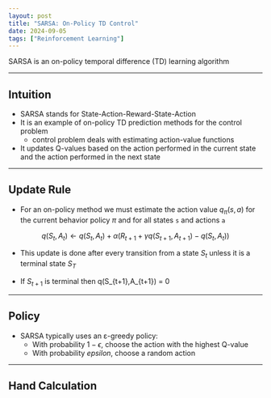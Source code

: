 ```yaml
---
layout: post
title: "SARSA: On-Policy TD Control"
date: 2024-09-05
tags: ["Reinforcement Learning"]
---
```


SARSA is an on-policy temporal difference (TD) learning algorithm

---
## Intuition

- SARSA stands for State-Action-Reward-State-Action
- It is an example of on-policy TD prediction methods for the control problem
    - control problem deals with estimating action-value functions
-  It updates Q-values based on the action performed in the current state and the action performed in the next state

---

## Update Rule

- For an on-policy method we must estimate the action value $q_{\pi}(s, a)$ for the current behavior policy $\pi$ and for all states `s` and actions `a`

$$ {q}(S_t,A_t) \leftarrow {q}(S_t,A_t) + \alpha \left (R_{t+1} + \gamma q(S_{t+1},A_{t+1}) - {q}(S_t,A_t) \right ) $$

- This update is done after every transition from a state $S_t$ unless it is a terminal state $S_T$

- If $S_{t+1}$ is terminal then q(S_{t+1},A_{t+1}) = 0

---

## Policy

- SARSA typically uses an ε-greedy policy:
    - With probability $1-\epsilon$, choose the action with the highest Q-value
    - With probability $epsilon$, choose a random action

---

## Hand Calculation

